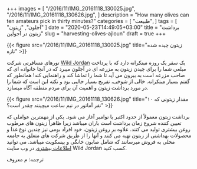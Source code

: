 +++
images = [
  "/2016/11/IMG_20161118_130025.jpg",
  "/2016/11/IMG_20161118_130626.jpg",
]
description = "How many olives can ten amateurs pick in thirty minutes?"
categories = [
  "طبیعت",
]
tags = [
  "آجلون",
  "زیتون"
]
date = "2020-05-23T14:49:05+03:00"
title = "برداشت زیتون در آجولین"
slug = "harvesting-olives-ajloun"
draft = true
+++

{{< figure src="/2016/11/IMG_20161118_130025.jpg" title="زیتون چیده شده تازه" >}}

تورهای مسافرتی شرکت [Wild Jordan][wildjordan] یک سفر یک روزه مبتکرانه دارد که با پرداخت مبلغی شما را برای چیدن زیتون به مزرعه ای در آجلون میبرد که در آنجا خانواده ای که صاحب مزرعه است به بیرون می آید تا شما را تماشا کند و راهنمایی کند! همانطور که گفتم بسیار مبتکرانه. خالی از شوخی، تفریح بسیار جالبی بود و نکته این است که شما را در مورد برداشت زیتون و اهمیت آن برای مردم منطقه آگاه میسازد.

<!--more-->

{{< figure src="/2016/11/IMG_20161118_130626.jpg" title="مقدار زیتونی که ۱۰ نفر آماتور در نیم ساعت میچینند چقدر است؟" >}}

برداشت زیتون معمولاً از حدود اکتبر یا نوامبر آغاز می شود. یکی از مهمترین عواملی که تعیین کننده شروع زمان برداشت است باران میباشد  زیرا ظاهراً زیتون های مرطوب روغن بیشتری تولید می کنند. علاوه بر روغن زیتون، خود افراد بومی نیز چندین نوع غذا و محصولات بهداشتی از زیتون تهیه می کنند و آنها را از طریق شرکت های متعلق به جامعه محلی به فروش میرسانند که شامل صابون خانگی و بیسکویت میباشد. می توانید [اطلاعات بیشتری][forestreserve] در وب سایت Wild Jordan کسب کنید.

ترجمه: م معروف

[wildjordan]: https://wildjordan.com/
[forestreserve]: https://wildjordan.com/content/ajloun-forest-reserve-1
